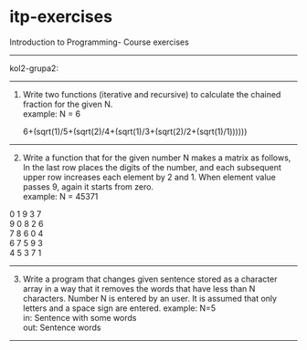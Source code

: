 # itp-exercises
Introduction to Programming- Course exercises

***************************************************************************
kol2-grupa2:
___________________________________________________________________________

1. Write two functions (iterative and recursive) to calculate the chained 
fraction for the given N. <br>
      example: N = 6     <br>
      
      6+(sqrt(1)/5+(sqrt(2)/4+(sqrt(1)/3+(sqrt(2)/2+(sqrt(1)/1))))))
___________________________________________________________________________

2. Write a function that for the given number N makes a matrix as follows, 
In the last row places the digits of the number, and each subsequent upper
row increases each element by 2 and 1. When element value passes 9, again
it starts from zero.  <br>
      example: N = 45371  <br>

0 1 9 3 7 <br>
9 0 8 2 6 <br>
7 8 6 0 4 <br>
6 7 5 9 3 <br>
4 5 3 7 1 <br>

____________________________________________________________________________

3. Write a program that changes given sentence stored as a character array
in a way that it removes the words that have less than N characters. Number
N is entered by an user. It is assumed that only letters and a space sign 
are entered.
      example: N=5  <br>
in: Sentence with some words  <br>
out: Sentence words  <br>

******************************************************************************
